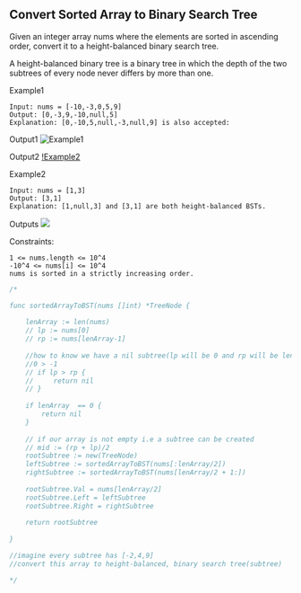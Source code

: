 ## Convert Sorted Array to Binary Search Tree

Given an integer array nums where the elements are sorted in ascending order, convert it to a height-balanced binary search tree.

A height-balanced binary tree is a binary tree in which the depth of the two subtrees of every node never differs by more than one.

Example1

```
Input: nums = [-10,-3,0,5,9]
Output: [0,-3,9,-10,null,5]
Explanation: [0,-10,5,null,-3,null,9] is also accepted:
```

Output1
![Example1](https://assets.leetcode.com/uploads/2021/02/18/btree1.jpg)

Output2
[!Example2](https://assets.leetcode.com/uploads/2021/02/18/btree2.jpg)

Example2
```
Input: nums = [1,3]
Output: [3,1]
Explanation: [1,null,3] and [3,1] are both height-balanced BSTs.
```

Outputs
![](https://assets.leetcode.com/uploads/2021/02/18/btree.jpg)

Constraints:
```
1 <= nums.length <= 10^4
-10^4 <= nums[i] <= 10^4
nums is sorted in a strictly increasing order.
```

```go
/*

func sortedArrayToBST(nums []int) *TreeNode {
    
    lenArray := len(nums)
    // lp := nums[0]
    // rp := nums[lenArray-1]
    
    //how to know we have a nil subtree(lp will be 0 and rp will be lenArray i.e - 1 = -1)
    //0 > -1
    // if lp > rp {
    //     return nil
    // }
    
    if lenArray  == 0 {
        return nil
    }
    
    // if our array is not empty i.e a subtree can be created
    // mid := (rp + lp)/2
    rootSubtree := new(TreeNode)
    leftSubtree := sortedArrayToBST(nums[:lenArray/2])
    rightSubtree := sortedArrayToBST(nums[lenArray/2 + 1:])
    
    rootSubtree.Val = nums[lenArray/2]
    rootSubtree.Left = leftSubtree
    rootSubtree.Right = rightSubtree
    
    return rootSubtree
    
}

//imagine every subtree has [-2,4,9]
//convert this array to height-balanced, binary search tree(subtree)

*/



```

